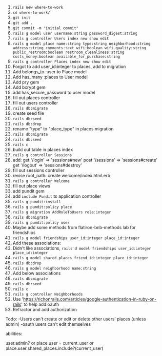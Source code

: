 
1. `rails new where-to-work`
2. `cd where-to-work/`
3. `git init`
4. `git add .`
5. `git commit -m "initial commit"`
6. `rails g model user username:string password_digest:string`
7. `rails g controller Users index new show edit`
8. `rails g model place name:string type:string neighborhood:string address:string comments:text wifi:boolean wifi_quality:string public_restroom:boolean restroom_cleanliness:string costs_money:boolean available_for_purchase:string`
9. `rails g controller Places index new show edit`
10. Forgot to add user_id:integer to places, add to migration
11. Add belongs_to :user to Place model
12. Add has_many :places to User model
13. Add pry gem
14. Add bcrypt gem
15. add has_secure_password to user model
16. fill out places controller
17. fill out users controller
18. `rails db:migrate`
19. create seed file
20. `rails db:seed`
21. `rails db:drop`
22. rename "type" to "place_type" in places migration
23. `rails db:migrate`
24. `rails db:seed`
25. `rails c`
26. build out table in places index
27. `rails g controller Sessions`
28. add:
  get '/login' => 'sessions#new'
  post '/sessions' => 'sessions#create'
  get '/logout' => 'sessions#destroy'
29. fill out sessions controller
30. revise root_path: create welcome/index.html.erb
31. `rails g controller Welcome`
32. fill out place views
33. add pundit gem
34. add `include Pundit` to application controller
35. `rails g pundit:install`
36. `rails g pundit:policy place`
37. `rails g migration AddRoleToUsers role:integer`
38. `rails db:migrate`
39. `rails g pundit:policy user`
40. Maybe add some methods from flatiron-bnb-methods lab for friendships
41. `rails g model friendships user_id:integer place_id:integer`
42. Add these associations:
43. Didn't like associations, `rails d model friendships user_id:integer place_id:integer`
44. `rails g model shared_places friend_id:integer place_id:integer`
45. `rails db:drop`
46. `rails g model neighborhood name:string`
47. Add below associations
48. `rails db:migrate`
49. `rails db:seed`
50. `rails c`
51. `rails g controller Neighborhoods`
52. Use 'https://richonrails.com/articles/google-authentication-in-ruby-on-rails' to help add oauth
53. Refractor and add authorization

Todo:
  -Users can't create or edit or delete other users' places (unless admin)
  -oauth users can't edit themselves


abilities:

user.admin? or place.user = current_user or place.user.shared_places.include?(current_user)







